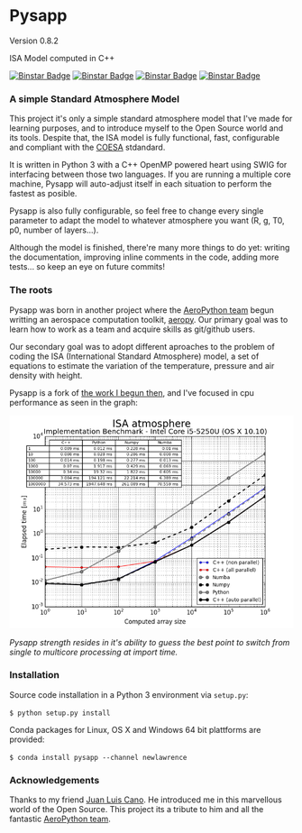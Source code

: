 # Pysapp
Version 0.8.2

ISA Model computed in C++

[![Binstar Badge](https://binstar.org/newlawrence/pysapp/badges/build.svg)](https://binstar.org/newlawrence/pysapp/builds)
[![Binstar Badge](https://binstar.org/newlawrence/pysapp/badges/version.svg)](https://binstar.org/newlawrence/pysapp)
[![Binstar Badge](https://binstar.org/newlawrence/pysapp/badges/license.svg)](https://binstar.org/newlawrence/pysapp)
[![Binstar Badge](https://binstar.org/newlawrence/pysapp/badges/installer/conda.svg)](https://conda.binstar.org/newlawrence)

### A simple Standard Atmosphere Model

This project it's only a simple standard atmosphere model that I've made for learning purposes, and to introduce myself to the Open Source world and its tools. Despite that, the ISA model is fully functional, fast, configurable and compliant with the [COESA](http://hdl.handle.net/2060/19770009539) stdandard.

It is written in Python 3 with a C++ OpenMP powered heart using SWIG for interfacing between those two languages. If you are running a multiple core machine, Pysapp will auto-adjust itself in each situation to perform the fastest as posible.

Pysapp is also fully configurable, so feel free to change every single parameter to adapt the model to whatever atmosphere you want (R, g, T0, p0, number of layers...).

Although the model is finished, there're many more things to do yet: writing the documentation, improving inline comments in the code, adding more tests... so keep an eye on future commits!

### The roots

Pysapp was born in another project where the [AeroPython team](https://github.com/AeroPython) begun writting an aerospace computation toolkit, [aeropy](https://github.com/AeroPython/aeropy). Our primary goal was to learn how to work as a team and acquire skills as git/github users.

Our secondary goal was to adopt different aproaches to the problem of coding the ISA (International Standard Atmosphere) model, a set of equations to estimate the variation of the temperature, pressure and air density with height.

Pysapp is a fork of [the work I begun then](https://github.com/AeroPython/aeropy/tree/alberto-cpp), and I've focused in cpu performance as seen in the graph:

![benchmark](./static/i5-5250U.png)

*Pysapp strength resides in it's ability to guess the best point to switch from single to multicore processing at import time.*

### Installation

Source code installation in a Python 3 environment via `setup.py`:

`$ python setup.py install`

Conda packages for Linux, OS X and Windows 64 bit plattforms are provided:

`$ conda install pysapp --channel newlawrence`

### Acknowledgements

Thanks to my friend [Juan Luis Cano](https://github.com/Juanlu001). He introduced me in this marvellous world of the Open Source. This project its a tribute to him and all the fantastic [AeroPython team](https://github.com/AeroPython).